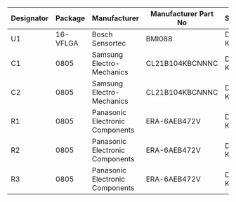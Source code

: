 | Designator | Package | Manufacturer | Manufacturer Part No | Supplier | Supplier Part No | Value | Other |
| ------------- | ------------- | ------------- | ------------- | ------------- | ------------- | ------------- | ------------- |
| U1 | 16-VFLGA | Bosch Sensortec | BMI088 | Digi-Key |  828-1082-1-ND |   |   | 
| C1 | 0805 | Samsung Electro-Mechanics | CL21B104KBCNNNC | Digi-Key | 1276-1003-1-ND | 0.1uF | 50V |
| C2 | 0805 | Samsung Electro-Mechanics | CL21B104KBCNNNC | Digi-Key | 1276-1003-1-ND | 0.1uF | 50V |
| R1 | 0805 | Panasonic Electronic Components | ERA-6AEB472V | Digi-Key | P4.7KDACT-ND | 4.7k | 0.125W |
| R2 | 0805 | Panasonic Electronic Components | ERA-6AEB472V | Digi-Key | P4.7KDACT-ND | 4.7k | 0.125W |
| R3 | 0805 | Panasonic Electronic Components | ERA-6AEB472V | Digi-Key | P4.7KDACT-ND | 4.7k | 0.125W |
